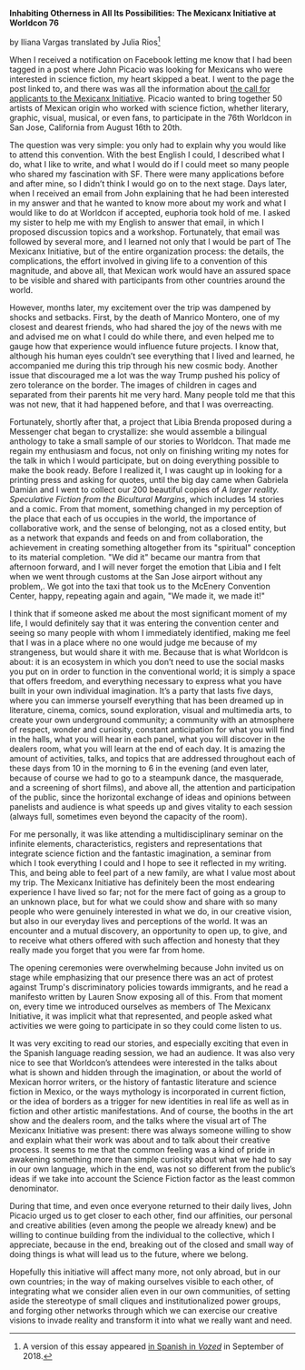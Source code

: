 **Inhabiting Otherness in All Its Possibilities: The Mexicanx Initiative at Worldcon 76**

by Iliana Vargas
translated by Julia Rios[^1]

When I received a notification on Facebook letting me know that I had been tagged in a post where John Picacio was looking for Mexicans who were interested in science fiction, my heart skipped a beat. I went to the page the post linked to, and there was was all the information about [the call for applicants to the Mexicanx Initiative](http://johnpicacio.com/onthefront/2018/01/28/the-mexicanx-initiative/). Picacio wanted to bring together 50 artists of Mexican origin who worked with science fiction, whether literary, graphic, visual, musical, or even fans, to participate in the 76th Worldcon in San Jose, California from August 16th to 20th.

The question was very simple: you only had to explain why you would like to attend this convention. With the best English I could, I described what I do, what I like to write, and what I would do if I could meet so many people who shared my fascination with SF. There were many applications before and after mine, so I didn’t think I would go on to the next stage. Days later, when I received an email from John explaining that he had been interested in my answer and that he wanted to know more about my work and what I would like to do at Worldcon if accepted, euphoria took hold of me. I asked my sister to help me with my English to answer that email, in which I proposed discussion topics and a workshop. Fortunately, that email was followed by several more, and I learned not only that I would be part of The Mexicanx Initiative, but of the entire organization process: the details, the complications, the effort involved in giving life to a convention of this magnitude, and above all, that Mexican work would have an assured space to be visible and shared with participants from other countries around the world.

However, months later, my excitement over the trip was dampened by shocks and setbacks. First, by the death of Manrico Montero, one of my closest and dearest friends, who had shared the joy of the news with me and advised me on what I could do while there, and even helped me to gauge how that experience would influence future projects. I know that, although his human eyes couldn’t see everything that I lived and learned, he accompanied me during this trip through his new cosmic body. Another issue that discouraged me a lot was the way Trump pushed his policy of zero tolerance on the border. The images of children in cages and separated from their parents hit me very hard. Many people told me that this was not new, that it had happened before, and that I was overreacting.

Fortunately, shortly after that, a project that Libia Brenda proposed during a Messenger chat began to crystallize: she would assemble a bilingual anthology to take a small sample of our stories to Worldcon. That made me regain my enthusiasm and focus, not only on finishing writing my notes for the talk in which I would participate, but on doing everything possible to make the book ready. Before I realized it, I was caught up in looking for a printing press and asking for quotes, until the big day came when Gabriela Damián and I went to collect our 200 beautiful copies of _A larger reality. Speculative Fiction from the Bicultural Margins_, which includes 14 stories and a comic. From that moment, something changed in my perception of the place that each of us occupies in the world, the importance of collaborative work, and the sense of belonging, not as a closed entity, but as a network that expands and feeds on and from collaboration, the achievement in creating something altogether from its "spiritual" conception to its material completion. "We did it" became our mantra from that afternoon forward, and I will never forget the emotion that Libia and I felt when we went through customs at the San Jose airport without any problem,. We got into the taxi that took us to the McEnery Convention Center, happy, repeating again and again, "We made it, we made it!"

I think that if someone asked me about the most significant moment of my life, I would definitely say that it was entering the convention center and seeing so many people with whom I immediately identified, making me feel that I was in a place where no one would judge me because of my strangeness, but would share it with me. Because that is what Worldcon is about: it is an ecosystem in which you don’t need to use the social masks you put on in order to function in the conventional world; it is simply a space that offers freedom, and everything necessary to express what you have built in your own individual imagination. It’s a party that lasts five days, where you can immerse yourself everything that has been dreamed up in literature, cinema, comics, sound exploration, visual and multimedia arts, to create your own underground community; a community with an atmosphere of respect, wonder and curiosity, constant anticipation for what you will find in the halls, what you will hear in each panel, what you will discover in the dealers room, what you will learn at the end of each day. It is amazing the amount of activities, talks, and topics that are addressed throughout each of these days from 10 in the morning to 6 in the evening (and even later, because of course we had to go to a steampunk dance, the masquerade, and a screening of short films), and above all, the attention and participation of the public, since the horizontal exchange of ideas and opinions between panelists and audience is what speeds up and gives vitality to each session (always full, sometimes even beyond the capacity of the room).

For me personally, it was like attending a multidisciplinary seminar on the infinite elements, characteristics, registers and representations that integrate science fiction and the fantastic imagination, a seminar from which I took everything I could and I hope to see it reflected in my writing. This, and being able to feel part of a new family, are what I value most about my trip. The Mexicanx Initiative has definitely been the most endearing experience I have lived so far; not for the mere fact of going as a group to an unknown place, but for what we could show and share with so many people who were genuinely interested in what we do, in our creative vision, but also in our everyday lives and perceptions of the world. It was an encounter and a mutual discovery, an opportunity to open up, to give, and to receive what others offered with such affection and honesty that they really made you forget that you were far from home.

The opening ceremonies were overwhelming because John invited us on stage while emphasizing that our presence there was an act of protest against Trump's discriminatory policies towards immigrants, and he read a manifesto written by Lauren Snow exposing all of this. From that moment on, every time we introduced ourselves as members of The Mexicanx Initiative, it was implicit what that represented, and people asked what activities we were going to participate in so they could come listen to us.

It was very exciting to read our stories, and especially exciting that even in the Spanish language reading session, we had an audience. It was also very nice to see that Worldcon’s attendees were interested in the talks about what is shown and hidden through the imagination, or about the world of Mexican horror writers, or the history of fantastic literature and science fiction in Mexico, or the ways mythology is incorporated in current fiction, or the idea of ​​borders as a trigger for new identities in real life as well as in fiction and other artistic manifestations. And of course, the booths in the art show and the dealers room, and the talks where the visual art of The Mexicanx Initiative was present: there was always someone willing to show and explain what their work was about and to talk about their creative process. It seems to me that the common feeling was a kind of pride in awakening something more than simple curiosity about what we had to say in our own language, which in the end, was not so different from the public’s ideas if we take into account the Science Fiction factor as the least common denominator.

During that time, and even once everyone returned to their daily lives, John Picacio urged us to get closer to each other, find our affinities, our personal and creative abilities (even among the people we already knew) and be willing to continue building from the individual to the collective, which I appreciate, because in the end, breaking out of the closed and small way of doing things is what will lead us to the future, where we belong.

Hopefully this initiative will affect many more, not only abroad, but in our own countries; in the way of making ourselves visible to each other, of integrating what we consider alien even in our own communities, of setting aside the stereotype of small cliques and institutionalized power groups, and  forging other networks through which we can exercise our creative visions to invade reality and transform it into what we really want and need.

[^1]: A version of this essay appeared [in Spanish in _Vozed_](http://vozed.org/blogs-y-columnas/hibridaciones-sinapticas/hibridaciones-sinapticas-habitar-la-alteridad-en-todas-sus-posibilidades-themexicanxinitiative-en-la-worldcon-76/) in September of 2018.
